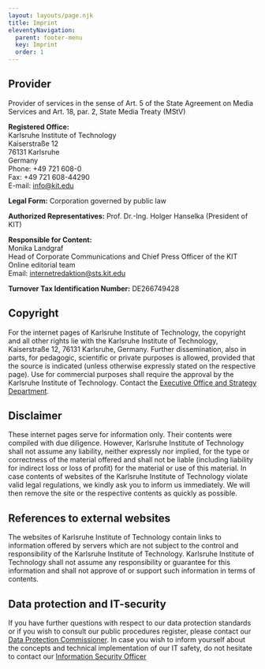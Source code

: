 ```yaml
---
layout: layouts/page.njk
title: Imprint
eleventyNavigation:
  parent: footer-menu
  key: Imprint
  order: 1
---
```


## Provider

Provider of services in the sense of Art. 5 of the State Agreement on Media Services and Art. 18, par. 2, State Media Treaty (MStV)

**Registered Office:** \
Karlsruhe Institute of Technology \
Kaiserstraße 12 \
76131 Karlsruhe \
Germany \
Phone: +49 721 608-0 \
Fax: +49 721 608-44290 \
E-mail: [info@kit.edu](mailto:info@kit.edu)

**Legal Form:** Corporation governed by public law

**Authorized Representatives:** Prof. Dr.-Ing. Holger Hanselka (President of KIT)

**Responsible for Content:** \
Monika Landgraf \
Head of Corporate Communications and Chief Press Officer of the KIT \
Online editorial team \
Email: internetredaktion@sts.kit.edu

**Turnover Tax Identification Number:** DE266749428

## Copyright

For the internet pages of Karlsruhe Institute of Technology, the copyright and all other rights lie with the Karlsruhe Institute of Technology, Kaiserstraße 12, 76131 Karlsruhe, Germany. Further dissemination, also in parts, for pedagogic, scientific or private purposes is allowed, provided that the source is indicated (unless otherwise expressly stated on the respective page). Use for commercial purposes shall require the approval by the Karlsruhe Institute of Technology. Contact the [Executive Office and Strategy Department](mailto:info@kit.edu).

## Disclaimer

These internet pages serve for information only. Their contents were compiled with due diligence. However, Karlsruhe Institute of Technology shall not assume any liability, neither expressly nor implied, for the type or correctness of the material offered and shall not be liable (including liability for indirect loss or loss of profit) for the material or use of this material. In case contents of websites of the Karlsruhe Institute of Technology violate valid legal regulations, we kindly ask you to inform us immediately. We will then remove the site or the respective contents as quickly as possible.

## References to external websites

The websites of Karlsruhe Institute of Technology contain links to information offered by servers which are not subject to the control and responsibility of the Karlsruhe Institute of Technology. Karlsruhe Institute of Technology shall not assume any responsibility or guarantee for this information and shall not approve of or support such information in terms of contents.

## Data protection and IT-security

If you have further questions with respect to our data protection standards or if you wish to consult our public procedures register, please contact our [Data Protection Commissioner](mailto:datenschutzbeauftragter@kit.edu). In case you wish to inform yourself about the concepts and technical implementation of our IT safety, do not hesitate to contact our [Information Security Officer](mailto:informationssicherheitsbeauftragter@kit.edu)

